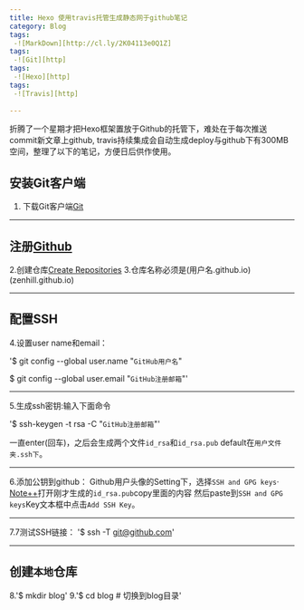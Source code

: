 ```yaml
---
title: Hexo 使用travis托管生成静态网于github笔记
category: Blog
tags:
 -![MarkDown][http://cl.ly/2K04113e0Q1Z]
tags:
 -![Git][http]
tags:
 -![Hexo][http]
tags:
 -![Travis][http]
 
---
```

折腾了一个星期才把Hexo框架置放于Github的托管下，难处在于每次推送commit新文章上github,
travis持续集成会自动生成deploy与github下有300MB空间，整理了以下的笔记，方便日后供作使用。

## 安装Git客户端
1. 下载Git客户端[Git](https://git-scm.com/)

---
## 注册[Github](https://github.com/)
2.创建仓库[Create Repositories](https://github.com/new)
3.仓库名称必须是(用户名.github.io)(zenhill.github.io)

---
## 配置SSH
4.设置user name和email：

'$ git config --global user.name "`GitHub用户名`"

 $ git config --global user.email "`GitHub注册邮箱`"'

 ---
 5.生成ssh密钥:输入下面命令

 '$ ssh-keygen -t rsa -C "`GitHub注册邮箱`"'

 一直enter(回车)，之后会生成两个文件`id_rsa`和`id_rsa.pub`
 default在`用户文件夹.ssh下`。

---
 6.添加公钥到github：
 Github用户头像的Setting下，选择`SSH and GPG keys`·
 [Note++](https://notepad-plus-plus.org/)打开刚才生成的`id_rsa.pub`copy里面的内容
 然后paste到`SSH and GPG keys`Key文本框中点击`Add SSH Key`。

 ---
7.7测试SSH链接：
'$ ssh -T git@github.com'

---
## 创建`本地`仓库

8.'$ mkdir blog'
9.'$ cd blog # 切换到blog目录'

